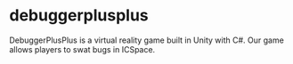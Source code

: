 # debuggerplusplus
DebuggerPlusPlus is a virtual reality game built in Unity with C#. Our game allows players to swat bugs in ICSpace.
